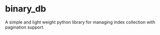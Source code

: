 # binary_db
A simple and light weight python library for managing index collection with pagination support.

